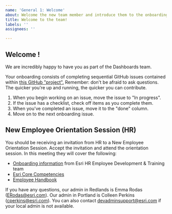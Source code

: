 ```yaml
---
name: 'General 1: Welcome'
about: Welcome the new team member and introduce them to the onboarding process.
title: Welcome to the team!
labels: ''
assignees: ''

---
```


## Welcome <!-- Name -->!
We are incredibly happy to have you as part of the Dashboards team.

Your onboarding consists of completing sequential GitHub issues contained within [this GitHub "project".](https://devtopia.esri.com/vija5789/onboarding) Remember: don't be afraid to ask questions. The quicker you're up and running, the quicker you can contribute.

1. When you begin working on an issue, move the issue to "In progress".
2. If the issue has a checklist, check off items as you complete them. 
3. When you've completed an issue, move it to the "done" column.
4. Move on to the next onboarding issue.

## New Employee Orientation Session (HR)

You should be receiving an invitation from HR to a New Employee Orientation Session. Accept the invitation and attend the orientation session. In this meeting they will cover the following:

- [Onboarding information]( https://compass.esri.com/org/HRDiv/Employee-Development-and-Training/Pages/New-Employee-Onboarding.aspx) from Esri HR Employee Development & Training team
- [Esri Core Competencies]( https://compass.esri.com/org/HRDiv/Employee-Development-and-Training/Pages/Esri-Core-Competencies.aspx)
- [Employee Handbook](https://compass.esri.com/org/HRDiv/Compliance/Shared%20Documents/EsriEmployeeHandbook.pdf)

If you have any questions, our admin in Redlands is Emma Rodas (ERodas@esri.com). Our admin in Portland is Colleen Perkins (cperkins@esri.com). You can also contact devadminsupport@esri.com if your local admin is not available.
